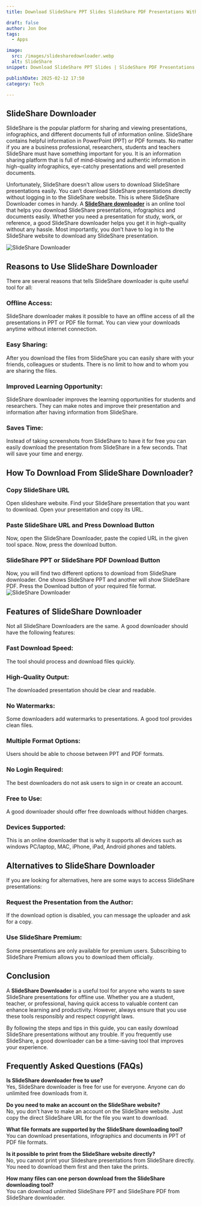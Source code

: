 ```yaml
---
title: Download SlideShare PPT Slides SlideShare PDF Presentations Without Login

draft: false
author: Jon Doe 
tags:
  - Apps

image:
  src: /images/slidesharedownloader.webp
  alt: SlideShare
snippet: Download SlideShare PPT Slides | SlideShare PDF Presentations | Easy SlideShare Downloader Without Login

publishDate: 2025-02-12 17:50
category: Tech

---
```

## **SlideShare Downloader**

SlideShare is the popular platform for sharing and viewing presentations, infographics, and different documents full of information online. SlideShare contains helpful information in PowerPoint (PPT) or PDF formats. No matter if you are a business professional, researchers, students and teachers SlideShare must have something important for you. It is an information sharing platform that is full of mind-blowing and authentic information in high-quality infographics, eye-catchy presentations and well presented documents.

Unfortunately, SlideShare doesn't allow users to download SlideShare presentations easily. You can’t download SlideShare presentations directly without logging in to the SlideShare website. This is where SlideShare Downloader comes in handy. A **[SlideShare downloader](https://getmyppt.com/)** is an online tool that helps you download SlideShare presentations, infographics and documents easily. Whether you need a presentation for study, work, or reference, a good SlideShare downloader helps you get it in high-quality without any hassle. Most importantly, you don’t have to log in to the SlideShare website to download any SlideShare presentation. 

![SlideShare Downloader](/images/slidesharedownloader.webp "SlideShare Downloader")

## **Reasons to Use SlideShare Downloader**
There are several reasons that tells SlideShare downloader is quite useful tool for all:

### **Offline Access:**
SlideShare downloader makes it possible to have an offline access of all the presentations in PPT or PDF file format. You can view your downloads anytime without internet connection.

### **Easy Sharing:**
After you download the files from SlideShare you can easily share with your friends, colleagues or students. There is no limit to how and to whom you are sharing the files.

### **Improved Learning Opportunity:**
SlideShare downloader improves the learning opportunities for students and researchers. They can make notes and improve their presentation and information after having information from SlideShare.

### **Saves Time:**
Instead of taking screenshots from SlideShare to have it for free you can easily download the presentation from SlideShare in a few seconds. That will save your time and energy.

## **How To Download From SlideShare Downloader?**
### **Copy SlideShare URL**
Open slideshare website. Find your SlideShare presentation that you want to download. Open your presentation and copy its URL.

### **Paste SlideShare URL and Press Download Button**
Now, open the SlideShare Downloader, paste the copied URL in the given tool space. Now, press the download button. 

### **SlideShare PPT or SlideShare PDF Download Button**
Now, you will find two different options to download from SlideShare downloader. One shows SlideShare PPT and another will show SlideShare PDF. Press the Download button of your required file format.  
![SlideShare Downloader](/images/how-to-download.webp "SlideShare Downloader")

## **Features of SlideShare Downloader**
Not all SlideShare Downloaders are the same. A good downloader should have the following features:

### **Fast Download Speed:**
The tool should process and download files quickly.

### **High-Quality Output:**
The downloaded presentation should be clear and readable.

### **No Watermarks:**
Some downloaders add watermarks to presentations. A good tool provides clean files.

### **Multiple Format Options:**
Users should be able to choose between PPT and PDF formats.

### **No Login Required:**
The best downloaders do not ask users to sign in or create an account.

### **Free to Use:**
A good downloader should offer free downloads without hidden charges.

### **Devices Supported:**
This is an online downloader that is why it supports all devices such as windows PC/laptop, MAC, iPhone, iPad, Android phones and tablets.

## **Alternatives to SlideShare Downloader**
If you are looking for alternatives, here are some ways to access SlideShare presentations:

### **Request the Presentation from the Author:**
If the download option is disabled, you can message the uploader and ask for a copy.

### **Use SlideShare Premium:**
Some presentations are only available for premium users. Subscribing to SlideShare Premium allows you to download them officially.

## **Conclusion**
A **SlideShare Downloader** is a useful tool for anyone who wants to save SlideShare presentations for offline use. Whether you are a student, teacher, or professional, having quick access to valuable content can enhance learning and productivity. However, always ensure that you use these tools responsibly and respect copyright laws.

By following the steps and tips in this guide, you can easily download SlideShare presentations without any trouble. If you frequently use SlideShare, a good downloader can be a time-saving tool that improves your experience.

## **Frequently Asked Questions (FAQs)**

**Is SlideShare downloader free to use?**  
Yes, SlideShare downloader is free for use for everyone. Anyone can do unlimited free downloads from it.

**Do you need to make an account on the SlideShare website?**  
No, you don’t have to make an account on the SlideShare website. Just copy the direct SlideShare URL for the file you want to download.

**What file formats are supported by the SlideShare downloading tool?**  
You can download presentations, infographics and documents in PPT of PDF file formats.

**Is it possible to print from the SlideShare website directly?**  
No, you cannot print your Slideshare presentations from SlideShare directly. You need to download them first and then take the prints.

**How many files can one person download from the SlideShare downloading tool?**  
You can download unlimited SlideShare PPT and SlideShare PDF from SlideShare downloader.
